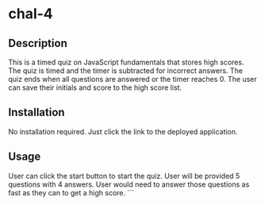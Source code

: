 # chal-4
## Description

This is a timed quiz on JavaScript fundamentals that stores high scores. The quiz is timed and the timer is subtracted for incorrect answers. The quiz ends when all questions are answered or the timer reaches 0. The user can save their initials and score to the high score list.


## Installation

No installation required. Just click the link to the deployed application.

## Usage

User can click the start button to start the quiz. User will be provided 5 questions with 4 answers. User would need to answer those questions as fast as they can to get a high score.
    ```
